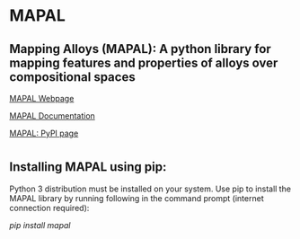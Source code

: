 # MAPAL
## Mapping Alloys (MAPAL): A python library for mapping features and properties of alloys over compositional spaces

[MAPAL Webpage](https://sites.google.com/view/mapal-pylib/)

[MAPAL Documentation](https://drive.google.com/file/d/13VsOSYY2TPZ7zP9OJtU1LIWISHsttq9V/view?usp=sharing)

[MAPAL: PyPI page](https://pypi.org/project/mapal/)



#
## Installing MAPAL using pip:

Python 3 distribution must be installed on your system. Use pip to install the MAPAL library by running following in the command prompt (internet connection required):

_pip install mapal_
